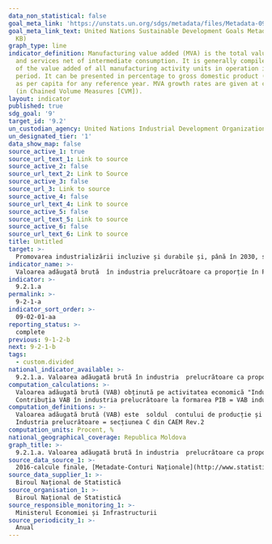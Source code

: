 ```yaml
---
data_non_statistical: false
goal_meta_link: 'https://unstats.un.org/sdgs/metadata/files/Metadata-09-02-01.pdf '
goal_meta_link_text: United Nations Sustainable Development Goals Metadata (PDF 217
  KB)
graph_type: line
indicator_definition: Manufacturing value added (MVA) is the total value of goods
  and services net of intermediate consumption. It is generally compiled as the sum
  of the value added of all manufacturing activity units in operation in the reference
  period. It can be presented in percentage to gross domestic product (GDP) as well
  as per capita for any reference year. MVA growth rates are given at constant prices
  (in Chained Volume Measures [CVM]).
layout: indicator
published: true
sdg_goal: '9'
target_id: '9.2'
un_custodian_agency: United Nations Industrial Development Organization (UNIDO)
un_designated_tier: '1'
data_show_map: false
source_active_1: true
source_url_text_1: Link to source
source_active_2: false
source_url_text_2: Link to Source
source_active_3: false
source_url_3: Link to source
source_active_4: false
source_url_text_4: Link to source
source_active_5: false
source_url_text_5: Link to source
source_active_6: false
source_url_text_6: Link to source
title: Untitled
target: >-
  Promovarea industrializării incluzive și durabile și, până în 2030, sporirea semnificativă a ratei de ocupare și a Produsului Intern Brut în industrie, în conformitate cu circumstanțele naționale, și dublarea acestei cote în țările cel mai puțin dezvoltate
indicator_name: >-
  Valoarea adăugată brută  în industria prelucrătoare ca proporție în PIB, prețuri curente
indicator: >-
  9.2.1.a
permalink: >-
  9-2-1-a
indicator_sort_order: >-
  09-02-01-aa
reporting_status: >-
  complete
previous: 9-1-2-b
next: 9-2-1-b
tags:
  - custom.divided
national_indicator_available: >-
  9.2.1.a. Valoarea adăugată brută în industria  prelucrătoare ca proporţie în PIB, % (MDL,  prețuri curente)
computation_calculations: >-
  Valoarea adăugată brută (VAB) obținută pe activitatea economică "Industria prelucrătoare" raportată la Produsul intern brut (PIB); prețuri curente.<br> 
  Contribuția VAB în industria prelucrătoare la formarea PIB = VAB industrie prelucrătoare / PIB*100.
computation_definitions: >-
  Valoarea adăugată brută (VAB) este  soldul  contului de producție și se măsoară ca diferența dintre valoarea bunurilor și serviciilor produse (evaluate la prețuri de bază) și consumul intermediar (evaluat la prețurile cumpărătorului), reprezentând deci valoarea nou creată în procesul de producție.  VAB este repartizată pe activități economice conform NACE rev.2.<br> 
  Industria prelucrătoare = secțiunea C din CAEM Rev.2
computation_units: Procent, %
national_geographical_coverage: Republica Moldova
graph_title: >-
  9.2.1.a. Valoarea adăugată brută în industria  prelucrătoare ca proporţie în PIB, % (MDL,  prețuri curente)
source_data_source_1: >-
  2016-calcule finale, [Metadate-Conturi Naționale](http://www.statistica.md/public/files/Metadate/Conturi_nationale.pdf)
source_data_supplier_1: >-
  Biroul Național de Statistică
source_organisation_1: >-
  Biroul Național de Statistică
source_responsible_monitoring_1: >-
  Ministerul Economiei și Infrastructurii
source_periodicity_1: >-
  Anual
---
```

